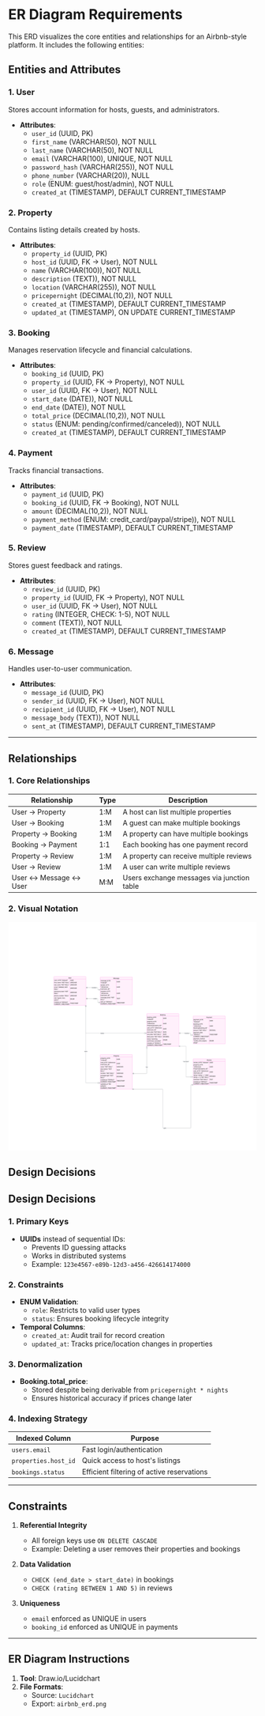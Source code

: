 # ER Diagram Requirements

This ERD visualizes the core entities and relationships for an Airbnb-style platform. It includes the following entities:

## Entities and Attributes

### 1. **User**
Stores account information for hosts, guests, and administrators.
- **Attributes**:
  - `user_id` (UUID, PK)
  - `first_name` (VARCHAR(50), NOT NULL
  - `last_name` (VARCHAR(50), NOT NULL
  - `email` (VARCHAR(100), UNIQUE, NOT NULL
  - `password_hash` (VARCHAR(255)), NOT NULL
  - `phone_number` (VARCHAR(20)), NULL
  - `role` (ENUM: guest/host/admin), NOT NULL
  - `created_at` (TIMESTAMP), DEFAULT CURRENT_TIMESTAMP

### 2. **Property**
Contains listing details created by hosts.
- **Attributes**:
  - `property_id` (UUID, PK)
  - `host_id` (UUID, FK → User), NOT NULL
  - `name` (VARCHAR(100)), NOT NULL
  - `description` (TEXT)), NOT NULL
  - `location` (VARCHAR(255)), NOT NULL
  - `pricepernight` (DECIMAL(10,2)), NOT NULL
  - `created_at` (TIMESTAMP), DEFAULT CURRENT_TIMESTAMP
  - `updated_at` (TIMESTAMP), ON UPDATE CURRENT_TIMESTAMP

### 3. **Booking**
Manages reservation lifecycle and financial calculations.
- **Attributes**:
  - `booking_id` (UUID, PK)
  - `property_id` (UUID, FK → Property), NOT NULL
  - `user_id` (UUID, FK → User), NOT NULL
  - `start_date` (DATE)), NOT NULL
  - `end_date` (DATE)), NOT NULL
  - `total_price` (DECIMAL(10,2)), NOT NULL
  - `status` (ENUM: pending/confirmed/canceled)), NOT NULL
  - `created_at` (TIMESTAMP), DEFAULT CURRENT_TIMESTAMP

### 4. **Payment**
Tracks financial transactions.
- **Attributes**:
  - `payment_id` (UUID, PK)
  - `booking_id` (UUID, FK → Booking), NOT NULL
  - `amount` (DECIMAL(10,2)), NOT NULL
  - `payment_method` (ENUM: credit_card/paypal/stripe)), NOT NULL
  - `payment_date` (TIMESTAMP), DEFAULT CURRENT_TIMESTAMP

### 5. **Review**
Stores guest feedback and ratings.
- **Attributes**:
  - `review_id` (UUID, PK)
  - `property_id` (UUID, FK → Property), NOT NULL
  - `user_id` (UUID, FK → User), NOT NULL
  - `rating` (INTEGER, CHECK: 1-5), NOT NULL
  - `comment` (TEXT)), NOT NULL
  - `created_at` (TIMESTAMP), DEFAULT CURRENT_TIMESTAMP

### 6. **Message**
Handles user-to-user communication.
- **Attributes**:
  - `message_id` (UUID, PK)
  - `sender_id` (UUID, FK → User), NOT NULL
  - `recipient_id` (UUID, FK → User), NOT NULL
  - `message_body` (TEXT)), NOT NULL
  - `sent_at` (TIMESTAMP), DEFAULT CURRENT_TIMESTAMP

---

## Relationships

### 1. **Core Relationships**
| Relationship                | Type    | Description                                |
|-----------------------------|---------|--------------------------------------------|
| User → Property             | 1:M     | A host can list multiple properties       |
| User → Booking              | 1:M     | A guest can make multiple bookings         |
| Property → Booking          | 1:M     | A property can have multiple bookings      |
| Booking → Payment           | 1:1     | Each booking has one payment record        |
| Property → Review           | 1:M     | A property can receive multiple reviews    |
| User → Review               | 1:M     | A user can write multiple reviews         |
| User ↔ Message ↔ User       | M:M     | Users exchange messages via junction table|

### 2. **Visual Notation**

![Entity-Relationship Diagram](./ERD/airbnb_erd.png)

## Design Decisions

## Design Decisions

### 1. **Primary Keys**
- **UUIDs** instead of sequential IDs:
  - Prevents ID guessing attacks
  - Works in distributed systems
  - Example: `123e4567-e89b-12d3-a456-426614174000`

### 2. **Constraints**
- **ENUM Validation**:
  - `role`: Restricts to valid user types
  - `status`: Ensures booking lifecycle integrity
- **Temporal Columns**:
  - `created_at`: Audit trail for record creation
  - `updated_at`: Tracks price/location changes in properties

### 3. **Denormalization**
- **Booking.total_price**:
  - Stored despite being derivable from `pricepernight * nights`
  - Ensures historical accuracy if prices change later

### 4. **Indexing Strategy**
| Indexed Column       | Purpose                                  |
|----------------------|------------------------------------------|
| `users.email`        | Fast login/authentication                |
| `properties.host_id` | Quick access to host's listings          |
| `bookings.status`    | Efficient filtering of active reservations |

---

## Constraints
1. **Referential Integrity**
   - All foreign keys use `ON DELETE CASCADE`
   - Example: Deleting a user removes their properties and bookings

2. **Data Validation**
   - `CHECK (end_date > start_date)` in bookings
   - `CHECK (rating BETWEEN 1 AND 5)` in reviews

3. **Uniqueness**
   - `email` enforced as UNIQUE in users
   - `booking_id` enforced as UNIQUE in payments

---

## ER Diagram Instructions
1. **Tool**: Draw.io/Lucidchart
2. **File Formats**:
   - Source: `Lucidchart`
   - Export: `airbnb_erd.png`

